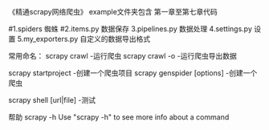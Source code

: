 《精通scrapy网络爬虫》 example文件夹包含 第一章至第七章代码


#1.spiders 蜘蛛
#2.items.py 数据保存
3.pipelines.py 数据处理
4.settings.py 设置
5.my_exporters.py 自定义的数据导出格式

常用命名：
scrapy crawl <spider> -运行爬虫
scrapy crawl <spider> -o <file> -运行爬虫导出数据

scrapy startproject <name> -创建一个爬虫项目
scrapy genspider [options] <name> <domain> -创建一个爬虫

scrapy shell [url|file] -测试

帮助
scrapy -h
Use "scrapy <command> -h" to see more info about a command

